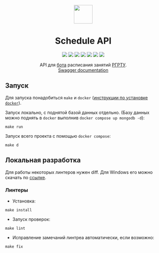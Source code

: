 <p align="center">
    <img height="60px" width="60px" src="https://avatars.githubusercontent.com/u/163825083?s=100&v=4" />
    <h1 align="center">Schedule API</h1>
</p>

<p align="center">
    <a href="https://github.com/schedule-rsreu/schedule-api/actions/workflows/lint.yml"><img src="https://github.com/schedule-rsreu/schedule-api/actions/workflows/lint.yml/badge.svg" /></a>
    <a href="https://goreportcard.com/report/github.com/schedule-rsreu/schedule-api"><img src="https://goreportcard.com/badge/github.com/schedule-rsreu/schedule-api"/></a>
    <a href="https://img.shields.io/github/go-mod/go-version/schedule-rsreu/schedule-api"><img src="https://img.shields.io/github/go-mod/go-version/schedule-rsreu/schedule-api" /></a>
    <a href="/LICENSE"><img src="https://img.shields.io/badge/license-MIT-blue" /></a>
    <a href="https://codecov.io/github/schedule-rsreu/schedule-api"><img src="https://codecov.io/github/schedule-rsreu/schedule-api/graph/badge.svg?token=IFHLWELSNW" /></a>
    <a href="https://github.com/schedule-rsreu/schedule-api/actions/workflows/codeql.yml" title="Code quality workflow status"><img src="https://github.com/schedule-rsreu/schedule-api/actions/workflows/codeql.yml/badge.svg" /></a>
    <a href="https://github.com/schedule-rsreu/schedule-api/actions/workflows/dependabot/dependabot-updates"><img src="https://badgen.net/github/dependabot/schedule-rsreu/schedule-api" /></a>
</p>


<p align="center">
    API для <a href="https://t.me/schedule_rsreu_bot">бота</a> расписания занятий <a href="https://rsreu.ru/studentu/raspisanie-zanyatij">РГРТУ</a>.
<br>
<a href="https://api.rsreu-schedule.ru/docs/index.html">Swagger documentation</a>
</p>

## Запуск

Для запуска понадобиться `make`
и `docker` ([инструкции по установке `docker`](https://docs.docker.com/engine/install/)).

Запуск локально, с поднятой базой данных отдельно. (Базу данных можно поднять в `docker`
выполнив `docker compose up mongodb -d`):

```shell
make run
```

Запуск всего проекта с помощью `docker compose`:

```shell
make d
```

## Локальная разработка

Для работы некоторых линтеров нужен diff. Для Windows его можно скачать
по [ссылке](https://deac-riga.dl.sourceforge.net/project/gnuwin32/diffutils/2.8.7-1/diffutils-2.8.7-1.exe?viasf=1).

### Линтеры

- Установка:

```shell
make install
```

- Запуск проверок:

```shell
make lint
```

- Исправление замечаний линтреа автоматически, если возможно:

```shell
make fix
```
